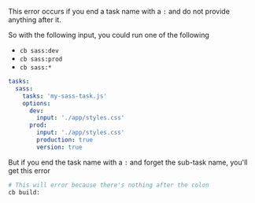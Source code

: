 This error occurs if you end a task name with a `:` and do not provide anything after it.

So with the following input, you could run one of the following 

- `cb sass:dev`
- `cb sass:prod`
- `cb sass:*`

```yaml
tasks:
  sass:
    tasks: 'my-sass-task.js'
    options:
      dev: 
        input: './app/styles.css'
      prod: 
        input: './app/styles.css'
        production: true
        version: true
```

But if you end the task name with a `:` and forget the sub-task name, you'll get this error

```bash
# This will error because there's nothing after the colon   
cb build:
```